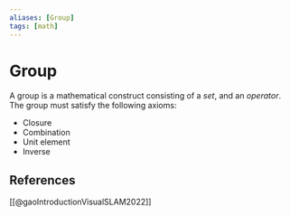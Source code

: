 ```yaml
---
aliases: [Group]
tags: [math]
---
```

# Group

A group is a mathematical construct consisting of a *set*, and an *operator*. The group must satisfy the following axioms:

- Closure
- Combination
- Unit element
- Inverse

## References

[[@gaoIntroductionVisualSLAM2022]]
